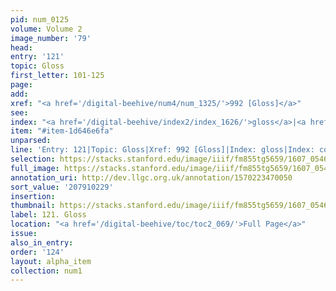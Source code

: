 ```yaml
---
pid: num_0125
volume: Volume 2
image_number: '79'
head:
entry: '121'
topic: Gloss
first_letter: 101-125
page:
add:
xref: "<a href='/digital-beehive/num4/num_1325/'>992 [Gloss]</a>"
see:
index: "<a href='/digital-beehive/index2/index_1626/'>gloss</a>|<a href='/digital-beehive/index1/index_0739/'>com[m]entary</a>"
item: "#item-1d646e6fa"
unparsed:
line: 'Entry: 121|Topic: Gloss|Xref: 992 [Gloss]|Index: gloss|Index: com[m]entary|#item-1d646e6fa'
selection: https://stacks.stanford.edu/image/iiif/fm855tg5659/1607_0546/253,229,3088,661/full/0/default.jpg
full_image: https://stacks.stanford.edu/image/iiif/fm855tg5659/1607_0546/full/full/0/default.jpg
annotation_uri: http://dev.llgc.org.uk/annotation/1570223470050
sort_value: '207910229'
insertion:
thumbnail: https://stacks.stanford.edu/image/iiif/fm855tg5659/1607_0546/253,229,600,180/250,/0/default.jpg
label: 121. Gloss
location: "<a href='/digital-beehive/toc/toc2_069/'>Full Page</a>"
issue:
also_in_entry:
order: '124'
layout: alpha_item
collection: num1
---
```

